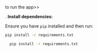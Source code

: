 to run the app>>


. **Install dependencies:**

   Ensure you have `pip` installed and then run:

   ```bash
   pip install -r requirements.txt
   ```

 ```bash
   pip install -r requirements.txt

   ```
